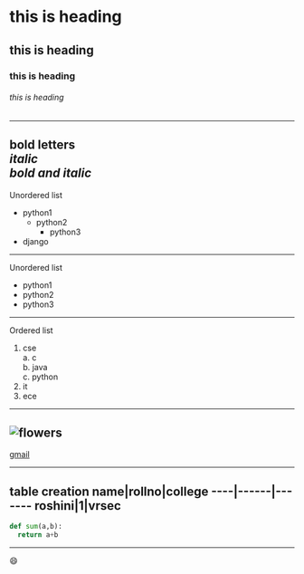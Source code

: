 # this is heading
## this is heading
### this is heading
###### this is heading
------------------
**bold letters**  
*italic*  
***bold and italic*** 
------------------
Unordered list  
- python1
  - python2
    - python3
- django
-----------------
Unordered list  
- python1
 - python2
  - python3
-----------------
Ordered list  
1. cse  
  a. c  
  b. java  
  c. python  
2. it
3. ece
-----------------
![flowers](https://miro.medium.com/max/10944/1*FjfYKbYlB29iDonBxs-ncg.jpeg)
----------------
[gmail](https://www.google.com)

---------------


table creation
name|rollno|college
----|------|-------
roshini|1|vrsec
------------------



```python
def sum(a,b):
  return a+b
```
-----------------
:smile:

